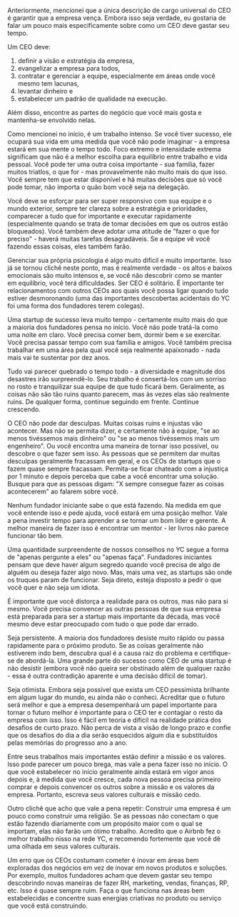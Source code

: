 Anteriormente, mencionei que a única descrição de cargo universal do CEO é garantir que a empresa vença. Embora isso seja verdade, eu gostaria de falar um pouco mais especificamente sobre como um CEO deve gastar seu tempo.

Um CEO deve:

1) definir a visão e estratégia da empresa,
2) evangelizar a empresa para todos,
3) contratar e gerenciar a equipe, especialmente em áreas onde você mesmo tem lacunas,
4) levantar dinheiro e
5) estabelecer um padrão de qualidade na execução.

Além disso, encontre as partes do negócio que você mais gosta e mantenha-se envolvido nelas.

Como mencionei no início, é um trabalho intenso. Se você tiver sucesso, ele ocupará sua vida em uma medida que você não pode imaginar - a empresa estará em sua mente o tempo todo. Foco extremo e intensidade extrema significam que não é a melhor escolha para equilíbrio entre trabalho e vida pessoal. Você pode ter uma outra coisa importante - sua família, fazer muitos triatlos, o que for - mas provavelmente não muito mais do que isso. Você sempre tem que estar disponível e há muitas decisões que só você pode tomar, não importa o quão bom você seja na delegação.

Você deve se esforçar para ser super responsivo com sua equipe e o mundo exterior, sempre ter clareza sobre a estratégia e prioridades, comparecer a tudo que for importante e executar rapidamente (especialmente quando se trata de tomar decisões em que os outros estão bloqueados). Você também deve adotar uma atitude de "fazer o que for preciso" - haverá muitas tarefas desagradáveis. Se a equipe vê você fazendo essas coisas, eles também farão.

Gerenciar sua própria psicologia é algo muito difícil e muito importante. Isso já se tornou clichê neste ponto, mas é realmente verdade - os altos e baixos emocionais são muito intensos e, se você não descobrir como se manter em equilíbrio, você terá dificuldades. Ser CEO é solitário. É importante ter relacionamentos com outros CEOs aos quais você possa ligar quando tudo estiver desmoronando (uma das importantes descobertas acidentais do YC foi uma forma dos fundadores terem colegas).

Uma startup de sucesso leva muito tempo - certamente muito mais do que a maioria dos fundadores pensa no início. Você não pode tratá-la como uma noite em claro. Você precisa comer bem, dormir bem e se exercitar. Você precisa passar tempo com sua família e amigos. Você também precisa trabalhar em uma área pela qual você seja realmente apaixonado - nada mais vai te sustentar por dez anos.

Tudo vai parecer quebrado o tempo todo - a diversidade e magnitude dos desastres irão surpreendê-lo. Seu trabalho é consertá-los com um sorriso no rosto e tranquilizar sua equipe de que tudo ficará bem. Geralmente, as coisas não são tão ruins quanto parecem, mas às vezes elas são realmente ruins. De qualquer forma, continue seguindo em frente. Continue crescendo.

O CEO não pode dar desculpas. Muitas coisas ruins e injustas vão acontecer. Mas não se permita dizer, e certamente não à equipe, "se ao menos tivéssemos mais dinheiro" ou "se ao menos tivéssemos mais um engenheiro". Ou você encontra uma maneira de tornar isso possível, ou descobre o que fazer sem isso. As pessoas que se permitem dar muitas desculpas geralmente fracassam em geral, e os CEOs de startups que o fazem quase sempre fracassam. Permita-se ficar chateado com a injustiça por 1 minuto e depois perceba que cabe a você encontrar uma solução. Busque para que as pessoas digam: "X sempre consegue fazer as coisas acontecerem" ao falarem sobre você.

Nenhum fundador iniciante sabe o que está fazendo. Na medida em que você entende isso e pede ajuda, você estará em uma posição melhor. Vale a pena investir tempo para aprender a se tornar um bom líder e gerente. A melhor maneira de fazer isso é encontrar um mentor - ler livros não parece funcionar tão bem.

Uma quantidade surpreendente de nossos conselhos no YC segue a forma de "apenas pergunte a eles" ou "apenas faça". Fundadores iniciantes pensam que deve haver algum segredo quando você precisa de algo de alguém ou deseja fazer algo novo. Mas, mais uma vez, as startups são onde os truques param de funcionar. Seja direto, esteja disposto a pedir o que você quer e não seja um idiota.

É importante que você distorça a realidade para os outros, mas não para si mesmo. Você precisa convencer as outras pessoas de que sua empresa está preparada para ser a startup mais importante da década, mas você mesmo deve estar preocupado com tudo o que pode dar errado.

Seja persistente. A maioria dos fundadores desiste muito rápido ou passa rapidamente para o próximo produto. Se as coisas geralmente não estiverem indo bem, descubra qual é a causa raiz do problema e certifique-se de abordá-la. Uma grande parte do sucesso como CEO de uma startup é não desistir (embora você não queira ser obstinado além de qualquer razão - essa é outra contradição aparente e uma decisão difícil de tomar).

Seja otimista. Embora seja possível que exista um CEO pessimista brilhante em algum lugar do mundo, eu ainda não o conheci. Acreditar que o futuro será melhor e que a empresa desempenhará um papel importante para tornar o futuro melhor é importante para o CEO ter e contagiar o resto da empresa com isso. Isso é fácil em teoria e difícil na realidade prática dos desafios de curto prazo. Não perca de vista a visão de longo prazo e confie que os desafios do dia a dia serão esquecidos algum dia e substituídos pelas memórias do progresso ano a ano.

Entre seus trabalhos mais importantes estão definir a missão e os valores. Isso pode parecer um pouco brega, mas vale a pena fazer isso no início. O que você estabelecer no início geralmente ainda estará em vigor anos depois e, à medida que você cresce, cada nova pessoa precisa primeiro comprar e depois convencer os outros sobre a missão e os valores da empresa. Portanto, escreva seus valores culturais e missão cedo.

Outro clichê que acho que vale a pena repetir: Construir uma empresa é um pouco como construir uma religião. Se as pessoas não conectam o que estão fazendo diariamente com um propósito maior com o qual se importam, elas não farão um ótimo trabalho. Acredito que o Airbnb fez o melhor trabalho nisso na rede YC, e recomendo fortemente que você dê uma olhada em seus valores culturais.

Um erro que os CEOs costumam cometer é inovar em áreas bem exploradas dos negócios em vez de inovar em novos produtos e soluções. Por exemplo, muitos fundadores acham que devem gastar seu tempo descobrindo novas maneiras de fazer RH, marketing, vendas, finanças, RP, etc. Isso é quase sempre ruim. Faça o que funciona nas áreas bem estabelecidas e concentre suas energias criativas no produto ou serviço que você está construindo.
